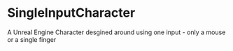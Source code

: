 # SingleInputCharacter
 A Unreal Engine Character desgined around using one input - only a mouse or a single finger

